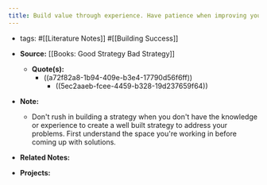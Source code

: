 ```yaml
---
title: Build value through experience. Have patience when improving yourself.
---
```


- tags: #[[Literature Notes]] #[[Building Success]]

- **Source:** [[Books: Good Strategy Bad Strategy]]
	 - **Quote(s):**
		 - ((a72f82a8-1b94-409e-b3e4-17790d56f6ff))
			 - ((5ec2aaeb-fcee-4459-b328-19d237659f64))

- **Note:**
	 - Don't rush in building a strategy when you don't have the knowledge or experience to create a well built strategy to address your problems. First understand the space you're working in before coming up with solutions.

- **Related Notes:**

- **Projects:**
